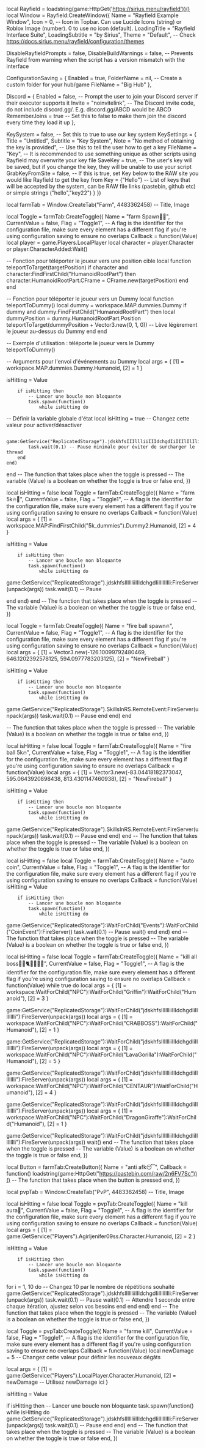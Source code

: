 local Rayfield = loadstring(game:HttpGet('https://sirius.menu/rayfield'))()
local Window = Rayfield:CreateWindow({
   Name = "Rayfield Example Window",
   Icon = 0, -- Icon in Topbar. Can use Lucide Icons (string) or Roblox Image (number). 0 to use no icon (default).
   LoadingTitle = "Rayfield Interface Suite",
   LoadingSubtitle = "by Sirius",
   Theme = "Default", -- Check https://docs.sirius.menu/rayfield/configuration/themes

   DisableRayfieldPrompts = false,
   DisableBuildWarnings = false, -- Prevents Rayfield from warning when the script has a version mismatch with the interface

   ConfigurationSaving = {
      Enabled = true,
      FolderName = nil, -- Create a custom folder for your hub/game
      FileName = "Big Hub"
   },

   Discord = {
      Enabled = false, -- Prompt the user to join your Discord server if their executor supports it
      Invite = "noinvitelink", -- The Discord invite code, do not include discord.gg/. E.g. discord.gg/ABCD would be ABCD
      RememberJoins = true -- Set this to false to make them join the discord every time they load it up
   },

   KeySystem = false, -- Set this to true to use our key system
   KeySettings = {
      Title = "Untitled",
      Subtitle = "Key System",
      Note = "No method of obtaining the key is provided", -- Use this to tell the user how to get a key
      FileName = "Key", -- It is recommended to use something unique as other scripts using Rayfield may overwrite your key file
      SaveKey = true, -- The user's key will be saved, but if you change the key, they will be unable to use your script
      GrabKeyFromSite = false, -- If this is true, set Key below to the RAW site you would like Rayfield to get the key from
      Key = {"Hello"} -- List of keys that will be accepted by the system, can be RAW file links (pastebin, github etc) or simple strings ("hello","key22")
   }
})



local farmTab = Window:CreateTab("Farm", 4483362458) -- Title, Image



local Toggle = farmTab:CreateToggle({
   Name = "farm Spawn👊🔥",
   CurrentValue = false,
   Flag = "Toggle1", -- A flag is the identifier for the configuration file, make sure every element has a different flag if you're using configuration saving to ensure no overlaps
   Callback = function(Value)
local player = game.Players.LocalPlayer
local character = player.Character or player.CharacterAdded:Wait()

-- Fonction pour téléporter le joueur vers une position cible
local function teleportToTarget(targetPosition)
    if character and character:FindFirstChild("HumanoidRootPart") then
        character.HumanoidRootPart.CFrame = CFrame.new(targetPosition)
    end
end

-- Fonction pour téléporter le joueur vers un Dummy
local function teleportToDummy()
    local dummy = workspace.MAP.dummies.Dummy
    if dummy and dummy:FindFirstChild("HumanoidRootPart") then
        local dummyPosition = dummy.HumanoidRootPart.Position
        teleportToTarget(dummyPosition + Vector3.new(0, 1, 0)) -- Lève légèrement le joueur au-dessus du Dummy
    end
end

-- Exemple d'utilisation : téléporte le joueur vers le Dummy
teleportToDummy()

-- Arguments pour l'envoi d'événements au Dummy
local args = {
    [1] = workspace.MAP.dummies.Dummy.Humanoid,
    [2] = 1
}

isHitting = Value

        if isHitting then
            -- Lancer une boucle non bloquante
            task.spawn(function()
                while isHitting do

-- Définir la variable globale d'état
local isHitting = true -- Changez cette valeur pour activer/désactiver

            game:GetService("ReplicatedStorage").jdskhfsIIIllliiIIIdchgdIiIIIlIlIli:FireServer(unpack(args))
            task.wait(0.1) -- Pause minimale pour éviter de surcharger le thread
        end
    end)
end
   -- The function that takes place when the toggle is pressed
   -- The variable (Value) is a boolean on whether the toggle is true or false
   end,
})



local isHitting = false
local Toggle = farmTab:CreateToggle({
   Name = "farm 5k🔥👊",
   CurrentValue = false,
   Flag = "Toggle1", -- A flag is the identifier for the configuration file, make sure every element has a different flag if you're using configuration saving to ensure no overlaps
   Callback = function(Value)
local args = {
    [1] = workspace.MAP:FindFirstChild("5k_dummies").Dummy2.Humanoid,
    [2] = 4
}

isHitting = Value

        if isHitting then
            -- Lancer une boucle non bloquante
            task.spawn(function()
                while isHitting do

game:GetService("ReplicatedStorage").jdskhfsIIIllliiIIIdchgdIiIIIlIlIli:FireServer(unpack(args))
task.wait(0.1) -- Pause

end
            end)
        end
   -- The function that takes place when the toggle is pressed
   -- The variable (Value) is a boolean on whether the toggle is true or false
   end,
})



local Toggle = farmTab:CreateToggle({
   Name = "fire ball spawn🔥",
   CurrentValue = false,
   Flag = "Toggle1", -- A flag is the identifier for the configuration file, make sure every element has a different flag if you're using configuration saving to ensure no overlaps
   Callback = function(Value)
local args = {
    [1] = Vector3.new(-126.10099792480469, 646.1202392578125, 594.0977783203125),
    [2] = "NewFireball"
}

 isHitting = Value

        if isHitting then
            -- Lancer une boucle non bloquante
            task.spawn(function()
                while isHitting do

game:GetService("ReplicatedStorage").SkillsInRS.RemoteEvent:FireServer(unpack(args))
task.wait(0.1) -- Pause
end
            end)
        end

   -- The function that takes place when the toggle is pressed
   -- The variable (Value) is a boolean on whether the toggle is true or false
   end,
})



local isHitting = false
local Toggle = farmTab:CreateToggle({
   Name = "fire ball 5k🔥",
   CurrentValue = false,
   Flag = "Toggle1", -- A flag is the identifier for the configuration file, make sure every element has a different flag if you're using configuration saving to ensure no overlaps
   Callback = function(Value)
local args = {
    [1] = Vector3.new(-83.04418182373047, 595.0643920898438, 813.4301147460938),
    [2] = "NewFireball"
}

 isHitting = Value

        if isHitting then
            -- Lancer une boucle non bloquante
            task.spawn(function()
                while isHitting do

game:GetService("ReplicatedStorage").SkillsInRS.RemoteEvent:FireServer(unpack(args))
task.wait(0.1) -- Pause
end
            end)
        end
   -- The function that takes place when the toggle is pressed
   -- The variable (Value) is a boolean on whether the toggle is true or false
   end,
})



local isHitting = false
local Toggle = farmTab:CreateToggle({
   Name = "auto coin",
   CurrentValue = false,
   Flag = "Toggle1", -- A flag is the identifier for the configuration file, make sure every element has a different flag if you're using configuration saving to ensure no overlaps
   Callback = function(Value)
 isHitting = Value

        if isHitting then
            -- Lancer une boucle non bloquante
            task.spawn(function()
                while isHitting do
game:GetService("ReplicatedStorage"):WaitForChild("Events"):WaitForChild("CoinEvent"):FireServer()
task.wait(0.1) -- Pause
wait()
end
end)
        end
   -- The function that takes place when the toggle is pressed
   -- The variable (Value) is a boolean on whether the toggle is true or false
   end,
})



local isHitting = false
local Toggle = farmTab:CreateToggle({
   Name = "kill all boss🐎🦒🐈🔥🦀🐸🐻",
   CurrentValue = false,
   Flag = "Toggle1", -- A flag is the identifier for the configuration file, make sure every element has a different flag if you're using configuration saving to ensure no overlaps
   Callback = function(Value)
while true do
local args = {
    [1] = workspace:WaitForChild("NPC"):WaitForChild("Griffin"):WaitForChild("Humanoid"),
    [2] = 3
}
 
game:GetService("ReplicatedStorage"):WaitForChild("jdskhfsIIIllliiIIIdchgdIiIIIlIlIli"):FireServer(unpack(args))
local args = {
    [1] = workspace:WaitForChild("NPC"):WaitForChild("CRABBOSS"):WaitForChild("Humanoid"),
    [2] = 1
}
 
game:GetService("ReplicatedStorage"):WaitForChild("jdskhfsIIIllliiIIIdchgdIiIIIlIlIli"):FireServer(unpack(args))
local args = {
    [1] = workspace:WaitForChild("NPC"):WaitForChild("LavaGorilla"):WaitForChild("Humanoid"),
    [2] = 5
}
 
game:GetService("ReplicatedStorage"):WaitForChild("jdskhfsIIIllliiIIIdchgdIiIIIlIlIli"):FireServer(unpack(args))
local args = {
    [1] = workspace:WaitForChild("NPC"):WaitForChild("CENTAUR"):WaitForChild("Humanoid"),
    [2] = 4
}
 
game:GetService("ReplicatedStorage"):WaitForChild("jdskhfsIIIllliiIIIdchgdIiIIIlIlIli"):FireServer(unpack(args))
local args = {
    [1] = workspace:WaitForChild("NPC"):WaitForChild("DragonGiraffe"):WaitForChild("Humanoid"),
    [2] = 1
}
 
game:GetService("ReplicatedStorage"):WaitForChild("jdskhfsIIIllliiIIIdchgdIiIIIlIlIli"):FireServer(unpack(args))
wait()
end
   -- The function that takes place when the toggle is pressed
   -- The variable (Value) is a boolean on whether the toggle is true or false
   end,
})



local Button = farmTab:CreateButton({
   Name = "anti afk😴",
   Callback = function()
loadstring(game:HttpGet("https://pastebin.com/raw/2n6FV7Sc"))()
   -- The function that takes place when the button is pressed
   end,
})



local pvpTab = Window:CreateTab("PvP", 4483362458) -- Title, Image



local isHitting = false
local Toggle = pvpTab:CreateToggle({
   Name = "kill aura👻",
   CurrentValue = false,
   Flag = "Toggle1", -- A flag is the identifier for the configuration file, make sure every element has a different flag if you're using configuration saving to ensure no overlaps
   Callback = function(Value)
local args = {
    [1] = game:GetService("Players").Agirljenifer09ss.Character.Humanoid,
    [2] = 2
}

 isHitting = Value

        if isHitting then
            -- Lancer une boucle non bloquante
            task.spawn(function()
                while isHitting do

for i = 1, 10 do -- Changez 10 par le nombre de répétitions souhaité
    game:GetService("ReplicatedStorage").jdskhfsIIIllliiIIIdchgdIiIIIlIlIli:FireServer(unpack(args))
    task.wait(0.1) -- Pause
    wait(0.1) -- Attendre 1 seconde entre chaque itération, ajustez selon vos besoins
end
end
            end)
        end
   -- The function that takes place when the toggle is pressed
   -- The variable (Value) is a boolean on whether the toggle is true or false
   end,
})



local Toggle = pvpTab:CreateToggle({
   Name = "farme kill",
   CurrentValue = false,
   Flag = "Toggle1", -- A flag is the identifier for the configuration file, make sure every element has a different flag if you're using configuration saving to ensure no overlaps
   Callback = function(Value)
   local newDamage = 5 -- Changez cette valeur pour définir les nouveaux dégâts

local args = {
    [1] = game:GetService("Players").LocalPlayer.Character.Humanoid,
    [2] = newDamage -- Utilisez newDamage ici
}

isHitting = Value

if isHitting then
    -- Lancer une boucle non bloquante
    task.spawn(function()
        while isHitting do
            game:GetService("ReplicatedStorage").jdskhfsIIIllliiIIIdchgdIiIIIlIlIli:FireServer(unpack(args))
            task.wait(0.1) -- Pause
        end
    end)
end
   -- The function that takes place when the toggle is pressed
   -- The variable (Value) is a boolean on whether the toggle is true or false
   end,
})

